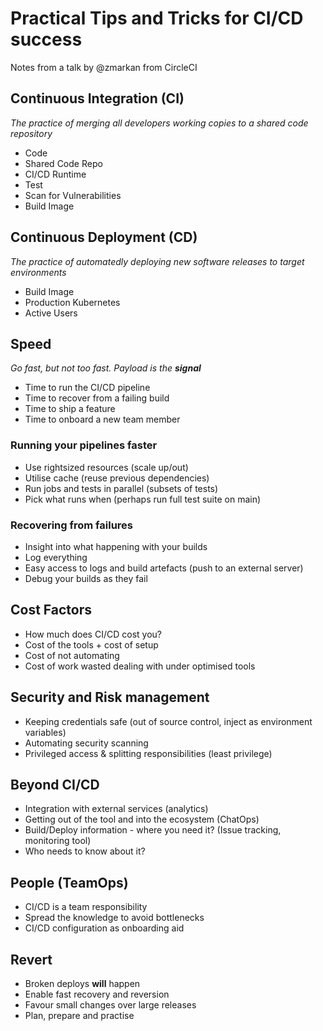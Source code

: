 # Practical Tips and Tricks for CI/CD success

Notes from a talk by @zmarkan from CircleCI

## Continuous Integration (CI)

*The practice of merging all developers working copies to a shared code repository*

- Code
- Shared Code Repo
- CI/CD Runtime
- Test
- Scan for Vulnerabilities
- Build Image

## Continuous Deployment (CD)

*The practice of automatedly deploying new software releases to target environments*

- Build Image
- Production Kubernetes
- Active Users

## Speed

*Go fast, but not too fast.  Payload is the **signal***

- Time to run the CI/CD pipeline
- Time to recover from a failing build
- Time to ship a feature
- Time to onboard a new team member

### Running your pipelines faster

- Use rightsized resources (scale up/out)
- Utilise cache (reuse previous dependencies)
- Run jobs and tests in parallel (subsets of tests)
- Pick what runs when (perhaps run full test suite on main)

### Recovering from failures

- Insight into what happening with your builds
- Log everything
- Easy access to logs and build artefacts (push to an external server)
- Debug your builds as they fail

## Cost Factors

- How much does CI/CD cost you?
- Cost of the tools + cost of setup
- Cost of not automating
- Cost of work wasted dealing with under optimised tools

## Security and Risk management

- Keeping credentials safe (out of source control, inject as environment variables)
- Automating security scanning
- Privileged access & splitting responsibilities (least privilege)

## Beyond CI/CD

- Integration with external services (analytics)
- Getting out of the tool and into the ecosystem (ChatOps)
- Build/Deploy information - where you need it? (Issue tracking, monitoring tool)
- Who needs to know about it?

## People (TeamOps)

- CI/CD is a team responsibility
- Spread the knowledge to avoid bottlenecks
- CI/CD configuration as onboarding aid

## Revert

- Broken deploys **will** happen
- Enable fast recovery and reversion
- Favour small changes over large releases
- Plan, prepare and practise